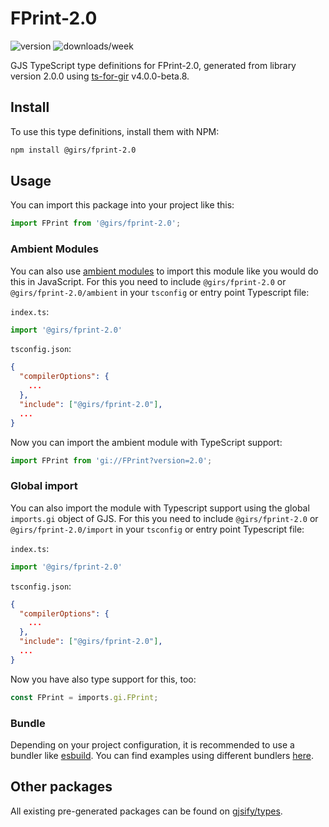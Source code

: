 
# FPrint-2.0

![version](https://img.shields.io/npm/v/@girs/fprint-2.0)
![downloads/week](https://img.shields.io/npm/dw/@girs/fprint-2.0)


GJS TypeScript type definitions for FPrint-2.0, generated from library version 2.0.0 using [ts-for-gir](https://github.com/gjsify/ts-for-gir) v4.0.0-beta.8.


## Install

To use this type definitions, install them with NPM:
```bash
npm install @girs/fprint-2.0
```

## Usage

You can import this package into your project like this:
```ts
import FPrint from '@girs/fprint-2.0';
```

### Ambient Modules

You can also use [ambient modules](https://github.com/gjsify/ts-for-gir/tree/main/packages/cli#ambient-modules) to import this module like you would do this in JavaScript.
For this you need to include `@girs/fprint-2.0` or `@girs/fprint-2.0/ambient` in your `tsconfig` or entry point Typescript file:

`index.ts`:
```ts
import '@girs/fprint-2.0'
```

`tsconfig.json`:
```json
{
  "compilerOptions": {
    ...
  },
  "include": ["@girs/fprint-2.0"],
  ...
}
```

Now you can import the ambient module with TypeScript support: 

```ts
import FPrint from 'gi://FPrint?version=2.0';
```

### Global import

You can also import the module with Typescript support using the global `imports.gi` object of GJS.
For this you need to include `@girs/fprint-2.0` or `@girs/fprint-2.0/import` in your `tsconfig` or entry point Typescript file:

`index.ts`:
```ts
import '@girs/fprint-2.0'
```

`tsconfig.json`:
```json
{
  "compilerOptions": {
    ...
  },
  "include": ["@girs/fprint-2.0"],
  ...
}
```

Now you have also type support for this, too:

```ts
const FPrint = imports.gi.FPrint;
```

### Bundle

Depending on your project configuration, it is recommended to use a bundler like [esbuild](https://esbuild.github.io/). You can find examples using different bundlers [here](https://github.com/gjsify/ts-for-gir/tree/main/examples).

## Other packages

All existing pre-generated packages can be found on [gjsify/types](https://github.com/gjsify/types).

